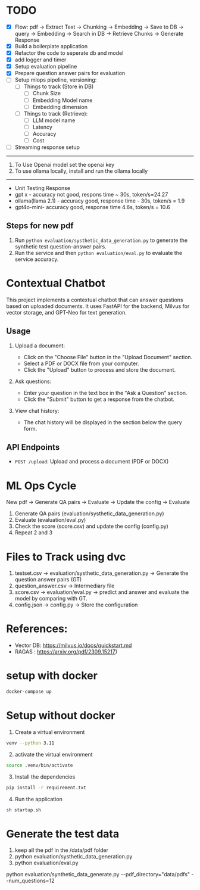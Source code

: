 # TODO
- [x] Flow: pdf -> Extract Text -> Chunking -> Embedding -> Save to DB -> query -> Embedding -> Search in DB -> Retrieve Chunks -> Generate Response
- [x] Build a boilerplate application
- [x] Refactor the code to seperate db and model
- [x] add logger and timer
- [x] Setup evaluation pipeline
- [x] Prepare question answer pairs for evaluation
- [ ] Setup mlops pipeline, versioning:
    - [ ] Things to track (Store in DB)
        - [ ] Chunk Size
        - [ ] Embedding Model name
        - [ ] Embedding dimension
    - [ ] Things to track (Retrieve):
        - [ ] LLM model name
        - [ ] Latency
        - [ ] Accuracy
        - [ ] Cost

- [ ] Streaming response setup

------------
1. To Use Openai model set the openai key
2. To use ollama locally, install and run the ollama locally




-----------------------
- Unit Testing Response
- gpt x - accuracy not good, respons time ~ 30s, token/s=24.27
- ollama(llama 2.1) - accuracy good, response time - 30s, token/s = 1.9
- gpt4o-mini- accuracy good, response time 4.6s, token/s = 10.6



## Steps for new pdf
1. Run `python evaluation/systhetic_data_generation.py` to generate the synthetic test question-answer pairs.
2. Run the service and then `python evaluation/eval.py` to evaluate the service accuracy.


# Contextual Chatbot

This project implements a contextual chatbot that can answer questions based on uploaded documents. It uses FastAPI for the backend, Milvus for vector storage, and GPT-Neo for text generation.


## Usage

1. Upload a document:
   - Click on the "Choose File" button in the "Upload Document" section.
   - Select a PDF or DOCX file from your computer.
   - Click the "Upload" button to process and store the document.

2. Ask questions:
   - Enter your question in the text box in the "Ask a Question" section.
   - Click the "Submit" button to get a response from the chatbot.

3. View chat history:
   - The chat history will be displayed in the section below the query form.

## API Endpoints

- `POST /upload`: Upload and process a document (PDF or DOCX)

# ML Ops Cycle

New pdf -> Generate QA pairs -> Evaluate -> Update the config -> Evaluate
1. Generate QA pairs (evaluation/systhetic_data_generation.py)
2. Evaluate (evaluation/eval.py)
3. Check the score (score.csv) and update the config (config.py)
4. Repeat 2 and 3

# Files to Track using dvc
1. testset.csv -> evaluation/systhetic_data_generation.py -> Generate the question answer pairs (GT)
2. question_answer.csv -> Intermediary file
3. score.csv -> evaluation/eval.py -> predict and answer and evaluate the model by comparing with GT.
4. config.json -> config.py -> Store the configuration


# References:
- Vector DB: https://milvus.io/docs/quickstart.md
- RAGAS : https://arxiv.org/pdf/2309.15217)


# setup with docker
```bash
docker-compose up
```

# Setup without docker

1. Create a virtual environment

```bash
venv --python 3.11
```

2. activate the virtual environment

```bash
source .venv/bin/activate
```

3. Install the dependencies

```bash
pip install -r requirement.txt
```

4. Run the application

```bash
sh startup.sh
```

# Generate the test data

1. keep all the pdf in the /data/pdf folder
2. python evaluation/systhetic_data_generation.py
3. python evaluation/eval.py

python evaluation/synthetic_data_generate.py --pdf_directory="data/pdfs" --num_questions=12

